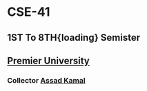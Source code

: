 # CSE-41
## 1ST To 8TH{loading} Semister
## [Premier University](https://puc.ac.bd/)
### Collector [Assad Kamal](https://www.facebook.com/assad.kamal007)
